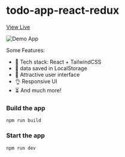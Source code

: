 # todo-app-react-redux
[View Live](https://todo-list-6453.netlify.app/)

![Demo App](https://i.ibb.co/pbvBfhg/Screenshot-35.png)


Some Features:

-   🌟 Tech stack: React + TailwindCSS 
-   👾 data saved in LocalStorage
-   🚀 Attractive user interface 
-   👌 Responsive UI
-   ⏳ And much more!

### Build the app

```shell
npm run build
```

### Start the app

```shell
npm run dev
```
